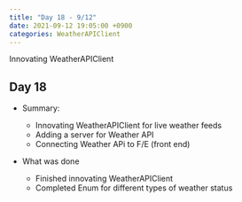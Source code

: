 ```yaml
---
title: "Day 18 - 9/12"
date: 2021-09-12 19:05:00 +0900
categories: WeatherAPIClient
---
```

Innovating WeatherAPIClient
## **Day 18**

- Summary:
  - Innovating WeatherAPIClient for live weather feeds
  - Adding a server for Weather API
  - Connecting Weather APi to F/E (front end)

- What was done
  - Finished innovating WeatherAPIClient
  - Completed Enum for different types of weather status

